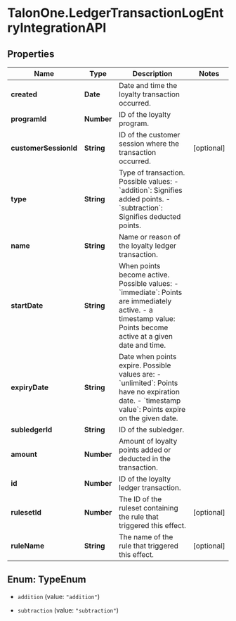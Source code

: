 # TalonOne.LedgerTransactionLogEntryIntegrationAPI

## Properties

Name | Type | Description | Notes
------------ | ------------- | ------------- | -------------
**created** | **Date** | Date and time the loyalty transaction occurred. | 
**programId** | **Number** | ID of the loyalty program. | 
**customerSessionId** | **String** | ID of the customer session where the transaction occurred. | [optional] 
**type** | **String** | Type of transaction. Possible values:   - &#x60;addition&#x60;: Signifies added points.   - &#x60;subtraction&#x60;: Signifies deducted points.  | 
**name** | **String** | Name or reason of the loyalty ledger transaction. | 
**startDate** | **String** | When points become active. Possible values:   - &#x60;immediate&#x60;: Points are immediately active.   - a timestamp value: Points become active at a given date and time.  | 
**expiryDate** | **String** | Date when points expire. Possible values are:   - &#x60;unlimited&#x60;: Points have no expiration date.   - &#x60;timestamp value&#x60;: Points expire on the given date.  | 
**subledgerId** | **String** | ID of the subledger. | 
**amount** | **Number** | Amount of loyalty points added or deducted in the transaction. | 
**id** | **Number** | ID of the loyalty ledger transaction. | 
**rulesetId** | **Number** | The ID of the ruleset containing the rule that triggered this effect. | [optional] 
**ruleName** | **String** | The name of the rule that triggered this effect. | [optional] 



## Enum: TypeEnum


* `addition` (value: `"addition"`)

* `subtraction` (value: `"subtraction"`)




